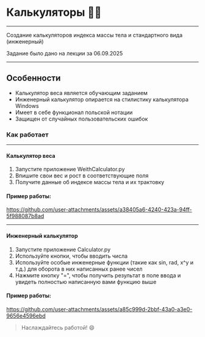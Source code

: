 # Калькуляторы 🧮🔢
---


Создание калькуляторов индекса массы тела и стандартного вида (инженерный)

Задание было дано на лекции за 06.09.2025

---

## Особенности
- Калькулятор веса является обучающим заданием
- Инженерный калькулятор опирается на стилистику калькулятора Windows
- Имеет в себе функционал польской нотации
- Защищен от случайных пользовательских ошибок

### Как работает

---

#### Калькулятор веса
1. Запустите приложение WeithCalculator.py
2. Впишите свои вес и рост в соответствующие поля
3. Получите данные об индексе массы тела и их трактовку 

#### **Пример работы:**
https://github.com/user-attachments/assets/a38405a6-4240-423a-94ff-5f988087b8ad

---

#### Инженерный калькулятор
1. Запустите приложение Calculator.py
2. Используйте кнопки, чтобы вводить числа
3. Используйте особые инженерные функции (такие как sin, rad, x^y и т.д.) для оборота в них написанных ранее чисел
4. Нажмите кнопку "=", чтобы получить результат в поле ввода и увидеть полностью написанную вами функцию выше
 
#### **Пример работы:**
https://github.com/user-attachments/assets/a85c999d-2bbf-43a0-a3e0-9656e4596ebd

> Наслаждайтесь работой! 😄
